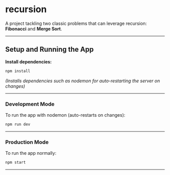# recursion

A project tackling two classic problems that can leverage recursion: **Fibonacci** and **Merge Sort**.

---

## Setup and Running the App

**Install dependencies:**

```bash
npm install
```

_(Installs dependencies such as nodemon for auto-restarting the server on changes)_

---

### Development Mode

To run the app with nodemon (auto-restarts on changes):

```bash
npm run dev
```

---

### Production Mode

To run the app normally:

```bash
npm start
```

---
